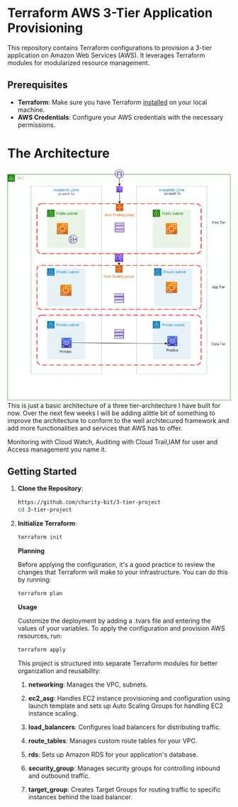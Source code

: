 # Terraform AWS 3-Tier Application Provisioning

This repository contains Terraform configurations to provision a 3-tier application on Amazon Web Services (AWS). It leverages Terraform modules for modularized resource management.

## Prerequisites

- **Terraform**: Make sure you have Terraform [installed](https://www.terraform.io/downloads.html) on your local machine.
- **AWS Credentials**: Configure your AWS credentials with the necessary permissions.

# The Architecture
<img src="./architecture.png" />
This is just a basic architecture of a three tier-architecture I have built for now. Over the next few weeks I will be adding alittle bit of something to improve the architecture to conform to the well architecured framework and add more functionalities and services that AWS has to offer.

Monitoring with Cloud Watch, Auditing with Cloud Trail,IAM for user and Access management you name it.
## Getting Started

1. **Clone the Repository**:

   ```bash
   https://github.com/charity-bit/3-tier-project
   cd 3-tier-project
2. **Initialize Terraform**:

    ```bash
    terraform init
    ```
    
    **Planning**
   
    Before applying the configuration, it's a good practice to review the changes that Terraform will make to your infrastructure. You can do this by running:

    ```bash
    terraform plan
    ```
  
    **Usage**

    Customize the deployment by adding a .tvars file and entering the values of your variables. 
    To apply the configuration and provision AWS resources, run:
    ```bash
    terraform apply
    ```
      

    This project is structured into separate Terraform modules for better organization and reusability:

    1. **networking**: Manages the VPC, subnets.

    2. **ec2_asg**: Handles EC2 instance provisioning and     configuration using launch template and sets up Auto Scaling Groups for handling EC2 instance scaling.

    3. **load_balancers**: Configures load balancers for distributing traffic.

    4. **route_tables**: Manages custom route tables for your VPC.

    5. **rds**: Sets up Amazon RDS for your application's database.

    6. **security_group**: Manages security groups for controlling inbound and outbound traffic.
    
    7. **target_group**: Creates Target Groups for routing traffic to specific instances behind the load balancer.


